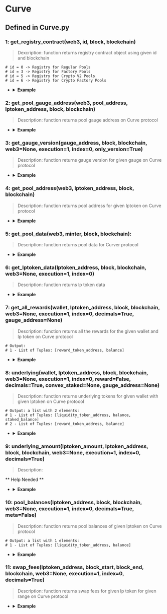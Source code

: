 # Curve

## Defined in Curve.py

### 1: get_registry_contract(web3, id, block, blockchain)

> Dexcription: function returns registry contract object using given id and blockchain

  ``` 
  # id = 0 -> Registry for Regular Pools
  # id = 3 -> Registry for Factory Pools
  # id = 5 -> Registry for Crypto V2 Pools
  # id = 6 -> Registry for Crypto Factory Pools

  ```

- <details><summary><b>Example</b></summary>

  ```
  from defyes import *

  from defyes.functions import *

  from defyes import Curve

  web3 = get_node(Chain.ETHEREUM, 'latest', 0)
  f1 = Curve.get_registry_contract(web3, 3, 'latest', Chain.ETHEREUM)
  print(f1)

  ```

  ```
  output: <web3._utils.datatypes.Contract object at 0x7fece881a980>

  ```
  </details>

### 2: get_pool_gauge_address(web3, pool_address, lptoken_address, block, blockchain)

> Description: function returns pool gauge address on Curve protocol

- <details><summary><b>Example</b></summary>

  ```
  from defyes import *

  from defyes.functions import *

  from defyes import Curve

  web3 = get_node(Chain.GNOSIS, 'latest', 0)
  
  web3 = get_node(Chain.GNOSIS, 'latest', 0)
  
  f2 = Curve.get_pool_gauge_address(web3, '0x7f90122BF0700F9E7e1F688fe926940E8839F353', '0x1337BedC9D22ecbe766dF105c9623922A27963EC', 'latest', Chain.GNOSIS)

  print(f2)

  ```

  ```
  output: 0xB721Cc32160Ab0da2614CC6aB16eD822Aeebc101

  ```
  </details>


### 3: get_gauge_version(gauge_address, block, blockchain, web3=None, execution=1, index=0, only_version=True)

> Description: function returns gauge version for given gauge on Curve protocol

- <details><summary><b>Example</b></summary>

  ```
  from defyes import *

  from defyes.functions import *

  from defyes import Curve

  f3 = Curve.get_gauge_version('0x1891E46859DBf78EeEfb652425755494eE8aD7bf', 'latest', Chain.GNOSIS)

  print(f3)

  ```

  ```
  output: ChildGauge

  ```
  </details>


### 4: get_pool_address(web3, lptoken_address, block, blockchain)

> Description: function returns pool address for given lptoken on Curve protocol

- <details><summary><b>Example</b></summary>

  ```
  from defyes import *

  from defyes.functions import *

  from defyes import Curve

  web3 = get_node(Chain.GNOSIS, 'latest', 0)
  
  f4 = Curve.get_pool_address(web3, '0x1337BedC9D22ecbe766dF105c9623922A27963EC', 'latest', Chain.GNOSIS)
  
  print(f4)


  ```

  ```
  output: 0x7f90122BF0700F9E7e1F688fe926940E8839F353

  ```
  </details>


### 5: get_pool_data(web3, minter, block, blockchain):

> Description: function returns pool data for Curver protocol


- <details><summary><b>Example</b></summary>

  ```
  from defyes import *

  from defyes.functions import *

  from defyes import Curve

  web3 = get_node(Chain.ETHEREUM, 'latest', 0)
  
  f5 = Curve.get_pool_data(web3, '0xD51a44d3FaE010294C616388b506AcdA1bfAAE46', 'latest', Chain.ETHEREUM)

  print(f5)


  ```

  ```
  output: 

  {'contract': <web3._utils.datatypes.Contract object at 0x7f283c7f67d0>, 'is_metapool': False, 'coins': {0: '0xdAC17F958D2ee523a2206206994597C13D831ec7', 1: '0x2260FAC5E5542a773Aa44fBCfeDf7C193bc2C599', 2: '0xC02aaA39b223FE8D0A0e5C4F27eAD9083C756Cc2'}}

  ```
  </details>

### 6: get_lptoken_data(lptoken_address, block, blockchain, web3=None, execution=1, index=0)

> Description: function returns lp token data

- <details><summary><b>Example</b></summary>

  ```
  from defyes import *

  from defyes.functions import *

  from defyes import Curve

  f6 = Curve.get_lptoken_data('0xc4AD29ba4B3c580e6D59105FFf484999997675Ff', 'latest', Chain.ETHEREUM)

  print(f6)

  ```

  ```
  output: 
  {'contract': <web3._utils.datatypes.Contract object at 0x7f5b1cbea770>, 'minter': '0xD51a44d3FaE010294C616388b506AcdA1bfAAE46', 'decimals': 18, 'totalSupply': 182450506161827209744987}  

  ```
  </details>


### 7: get_all_rewards(wallet, lptoken_address, block, blockchain, web3=None, execution=1, index=0, decimals=True, gauge_address=None)

> Description: function returns all the rewards for the given wallet and lp token on Curve protocol

  ```
  # Output:
  # 1 - List of Tuples: [reward_token_address, balance]
  ```

- <details><summary><b>Example</b></summary>

  ```
  from defyes import *

  from defyes.functions import *

  from defyes import Curve

  f7 = Curve.get_all_rewards('0x849D52316331967b6fF1198e5E32A0eB168D039d', '0xc4AD29ba4B3c580e6D59105FFf484999997675Ff', 'latest', Chain.ETHEREUM)

  print(f7)

  ```

  ```
  output: [['0xD533a949740bb3306d119CC777fa900bA034cd52', 0.0]]
  
  ```
  </details>


### 8: underlying(wallet, lptoken_address, block, blockchain, web3=None, execution=1, index=0, reward=False, decimals=True, convex_staked=None, gauge_address=None)

> Description: function returns underlying tokens for given wallet with given lptoken on Curve protocol

  ```
  # Output: a list with 2 elements:
  # 1 - List of Tuples: [liquidity_token_address, balance, staked_balance]
  # 2 - List of Tuples: [reward_token_address, balance]
  ```

- <details><summary><b>Example</b></summary>

  ```
  from defyes import *

  from defyes.functions import *

  from defyes import Curve

  f8 = Curve.underlying('0x849D52316331967b6fF1198e5E32A0eB168D039d', '0x1337BedC9D22ecbe766dF105c9623922A27963EC', 'latest', Chain.GNOSIS )

  print(f8)

  ```

  ```
  output: 
  [['0xe91D153E0b41518A2Ce8Dd3D7944Fa863463a97d', 0.0, 0.0], ['0xDDAfbb505ad214D7b80b1f830fcCc89B60fb7A83', 0.0, 0.0], ['0x4ECaBa5870353805a9F068101A40E0f32ed605C6', 0.0, 0.0]]
  
  ```
  </details>


### 9: underlying_amount(lptoken_amount, lptoken_address, block, blockchain, web3=None, execution=1, index=0, decimals=True)

> Description: 

** Help Needed **


- <details><summary><b>Example</b></summary>

  ```
  from defyes import *

  from defyes.functions import *

  from defyes import Curve

  
  ```

  ```
  output: 
  
  ```
  </details>

### 10: pool_balances(lptoken_address, block, blockchain, web3=None, execution=1, index=0, decimals=True, meta=False)

> Description: function returns pool balances of given lptoken on Curve protocol

  ```
  # Output: a list with 1 elements:
  # 1 - List of Tuples: [liquidity_token_address, balance]
  ```
- <details><summary><b>Example</b></summary>

  ```
  from defyes import *

  from defyes.functions import *

  from defyes import Curve

  f10 = Curve.pool_balances('0x1337BedC9D22ecbe766dF105c9623922A27963EC', 'latest', Chain.GNOSIS)

  print(f10)

  
  ```

  ```
  output: 
  [['0xe91D153E0b41518A2Ce8Dd3D7944Fa863463a97d', 3097529.0538003724], ['0xDDAfbb505ad214D7b80b1f830fcCc89B60fb7A83', 3073195.827396], ['0x4ECaBa5870353805a9F068101A40E0f32ed605C6', 3086394.257995]]
  
  ```
  </details>


### 11: swap_fees(lptoken_address, block_start, block_end, blockchain, web3=None, execution=1, index=0, decimals=True)

> Description: function returns swap fees for given lp token for given range on Curve protocol

- <details><summary><b>Example</b></summary>

  ```
  from defyes import *

  from defyes.functions import *

  from defyes import Curve

  f11 = Curve.swap_fees('0x1337BedC9D22ecbe766dF105c9623922A27963EC', 25913602, 'latest', Chain.GNOSIS)

  print(f11)

  
  ```

  ```
  output: 
  {'swaps': [{'block': 25913682, 'tokenOut': '0xe91D153E0b41518A2Ce8Dd3D7944Fa863463a97d', 'amountOut': 0.0019992133127874276}, {'block': 25913701, 'tokenOut': '0xe91D153E0b41518A2Ce8Dd3D7944Fa863463a97d', 'amountOut': 0.007333559800511542}, {'block': 25913721, 'tokenOut': '0xDDAfbb505ad214D7b80b1f830fcCc89B60fb7A83', 'amountOut': 0.6397394164}, {'block': 25913783, 'tokenOut': '0xe91D153E0b41518A2Ce8Dd3D7944Fa863463a97d', 'amountOut': 0.0008607565751133651}, {'block': 25913910, 'tokenOut': '0xe91D153E0b41518A2Ce8Dd3D7944Fa863463a97d', 'amountOut': 0.037022720405197725}, {'block': 25913948, 'tokenOut': '0xe91D153E0b41518A2Ce8Dd3D7944Fa863463a97d', 'amountOut': 0.039984303471116825}, {'block': 25913970, 'tokenOut': '0xDDAfbb505ad214D7b80b1f830fcCc89B60fb7A83', 'amountOut': 0.4002363776}, {'block': 25914114, 'tokenOut': '0x4ECaBa5870353805a9F068101A40E0f32ed605C6', 'amountOut': 0.007996171600000001}, {'block': 25914144, 'tokenOut': '0xDDAfbb505ad214D7b80b1f830fcCc89B60fb7A83', 'amountOut': 0.0066172976}, {'block': 25914200, 'tokenOut': '0xe91D153E0b41518A2Ce8Dd3D7944Fa863463a97d', 'amountOut': 0.0014729267096921916}, {'block': 25914330, 'tokenOut': '0x4ECaBa5870353805a9F068101A40E0f32ed605C6', 'amountOut': 0.0039983932}, {'block': 25914416, 'tokenOut': '0xe91D153E0b41518A2Ce8Dd3D7944Fa863463a97d', 'amountOut': 0.008602286827199044}, {'block': 25914750, 'tokenOut': '0xe91D153E0b41518A2Ce8Dd3D7944Fa863463a97d', 'amountOut': 0.022511488698351036}, {'block': 25914759, 'tokenOut': '0xe91D153E0b41518A2Ce8Dd3D7944Fa863463a97d', 'amountOut': 0.006614704715056072}, {'block': 25914759, 'tokenOut': '0xe91D153E0b41518A2Ce8Dd3D7944Fa863463a97d', 'amountOut': 0.6997249291194675}, {'block': 25915143, 'tokenOut': '0xDDAfbb505ad214D7b80b1f830fcCc89B60fb7A83', 'amountOut': 0.13503600880000002}, {'block': 25915224, 'tokenOut': '0xDDAfbb505ad214D7b80b1f830fcCc89B60fb7A83', 'amountOut': 0.11770507120000001}, {'block': 25915235, 'tokenOut': '0xDDAfbb505ad214D7b80b1f830fcCc89B60fb7A83', 'amountOut': 0.117932982}, {'block': 25915309, 'tokenOut': '0xe91D153E0b41518A2Ce8Dd3D7944Fa863463a97d', 'amountOut': 0.021514701714473644}, {'block': 25915340, 'tokenOut': '0xDDAfbb505ad214D7b80b1f830fcCc89B60fb7A83', 'amountOut': 0.005720752000000001}, {'block': 25915455, 'tokenOut': '0x4ECaBa5870353805a9F068101A40E0f32ed605C6', 'amountOut': 1.499395634}, {'block': 25915655, 'tokenOut': '0xDDAfbb505ad214D7b80b1f830fcCc89B60fb7A83', 'amountOut': 0.05997549320000001}, {'block': 25915684, 'tokenOut': '0xe91D153E0b41518A2Ce8Dd3D7944Fa863463a97d', 'amountOut': 0.00030144913310451685}, {'block': 25915782, 'tokenOut': '0xDDAfbb505ad214D7b80b1f830fcCc89B60fb7A83', 'amountOut': 0.0219822164}, {'block': 25915803, 'tokenOut': '0xe91D153E0b41518A2Ce8Dd3D7944Fa863463a97d', 'amountOut': 0.02242247669985942}, {'block': 25915834, 'tokenOut': '0xe91D153E0b41518A2Ce8Dd3D7944Fa863463a97d', 'amountOut': 0.0004494915495654226}, {'block': 25915864, 'tokenOut': '0x4ECaBa5870353805a9F068101A40E0f32ed605C6', 'amountOut': 0.0843659144}, {'block': 25915973, 'tokenOut': '0xe91D153E0b41518A2Ce8Dd3D7944Fa863463a97d', 'amountOut': 0.02079185759339624}, {'block': 25916016, 'tokenOut': '0xe91D153E0b41518A2Ce8Dd3D7944Fa863463a97d', 'amountOut': 0.09113021136366664}, {'block': 25916018, 'tokenOut': '0xe91D153E0b41518A2Ce8Dd3D7944Fa863463a97d', 'amountOut': 0.001970104549943838}, {'block': 25916024, 'tokenOut': '0xe91D153E0b41518A2Ce8Dd3D7944Fa863463a97d', 'amountOut': 0.0011432944757581813}, {'block': 25916028, 'tokenOut': '0xe91D153E0b41518A2Ce8Dd3D7944Fa863463a97d', 'amountOut': 0.0014962398019174262}, {'block': 25916156, 'tokenOut': '0xe91D153E0b41518A2Ce8Dd3D7944Fa863463a97d', 'amountOut': 0.2998824374160615}, {'block': 25916435, 'tokenOut': '0xe91D153E0b41518A2Ce8Dd3D7944Fa863463a97d', 'amountOut': 0.0006173702201516521}]}
  
  ```
  </details>

